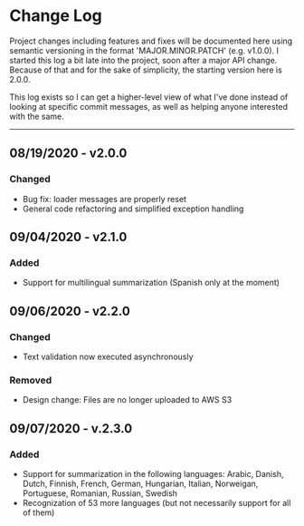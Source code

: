 # Change Log
Project changes including features and fixes will be documented here using semantic versioning in the format 'MAJOR.MINOR.PATCH' (e.g. v1.0.0). I started this log a bit late into the project, soon after a major API change. Because of that and for the sake of simplicity, the starting version here is 2.0.0.

This log exists so I can get a higher-level view of what I've done instead of looking at specific commit messages, as well as helping anyone interested with the same.
___

## 08/19/2020 - v2.0.0

### Changed
- Bug fix: loader messages are properly reset
- General code refactoring and simplified exception handling


## 09/04/2020 - v2.1.0

### Added
- Support for multilingual summarization (Spanish only at the moment)


## 09/06/2020 - v2.2.0

### Changed
- Text validation now executed asynchronously

### Removed
- Design change: Files are no longer uploaded to AWS S3


## 09/07/2020 - v.2.3.0

### Added
- Support for summarization in the following languages: Arabic, Danish, Dutch, Finnish, French, German, Hungarian, Italian, Norweigan, Portuguese, Romanian, Russian, Swedish
- Recognization of 53 more languages (but not necessarily support for all of them)